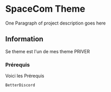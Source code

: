 # SpaceCom Theme

One Paragraph of project description goes here

## Information

Se theme est l'un de mes theme PRIVER
### Prérequis

Voici les Prérequis

```
BetterDiscord
```
